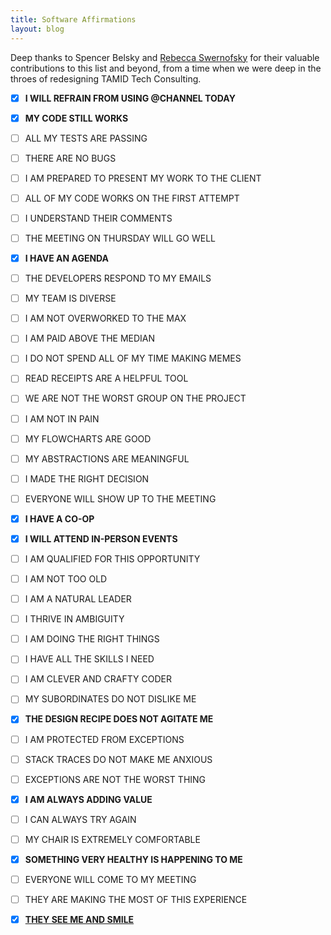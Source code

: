 ```yaml
---
title: Software Affirmations
layout: blog
---
```


Deep thanks to Spencer Belsky and [Rebecca Swernofsky](https://rswernofsky.com/) for their valuable contributions to this list and beyond, from a time when we were deep in the throes of redesigning TAMID Tech Consulting.



- [x] **I WILL REFRAIN FROM USING @CHANNEL TODAY**

- [x] **MY CODE STILL WORKS**

- [ ] ALL MY TESTS ARE PASSING

- [ ] THERE ARE NO BUGS

- [ ] I AM PREPARED TO PRESENT MY WORK TO THE CLIENT

- [ ] ALL OF MY CODE WORKS ON THE FIRST ATTEMPT

- [ ] I UNDERSTAND THEIR COMMENTS

- [ ] THE MEETING ON THURSDAY WILL GO WELL

- [x] **I HAVE AN AGENDA**

- [ ] THE DEVELOPERS RESPOND TO MY EMAILS

- [ ] MY TEAM IS DIVERSE

- [ ] I AM NOT OVERWORKED TO THE MAX

- [ ] I AM PAID ABOVE THE MEDIAN

- [ ] I DO NOT SPEND ALL OF MY TIME MAKING MEMES

- [ ] READ RECEIPTS ARE A HELPFUL TOOL

- [ ] WE ARE NOT THE WORST GROUP ON THE PROJECT

- [ ] I AM NOT IN PAIN

- [ ] MY FLOWCHARTS ARE GOOD

- [ ] MY ABSTRACTIONS ARE MEANINGFUL

- [ ] I MADE THE RIGHT DECISION

- [ ] EVERYONE WILL SHOW UP TO THE MEETING

- [x] **I HAVE A CO-OP**

- [x] **I WILL ATTEND IN-PERSON EVENTS**

- [ ] I AM QUALIFIED FOR THIS OPPORTUNITY

- [ ] I AM NOT TOO OLD

- [ ] I AM A NATURAL LEADER

- [ ] I THRIVE IN AMBIGUITY

- [ ] I AM DOING THE RIGHT THINGS

- [ ] I HAVE ALL THE SKILLS I NEED

- [ ] I AM CLEVER AND CRAFTY CODER

- [ ] MY SUBORDINATES DO NOT DISLIKE ME

- [x] **THE DESIGN RECIPE DOES NOT AGITATE ME**

- [ ] I AM PROTECTED FROM EXCEPTIONS

- [ ] STACK TRACES DO NOT MAKE ME ANXIOUS

- [ ] EXCEPTIONS ARE NOT THE WORST THING

- [x] **I AM ALWAYS ADDING VALUE**

- [ ] I CAN ALWAYS TRY AGAIN

- [ ] MY CHAIR IS EXTREMELY COMFORTABLE

- [x] **SOMETHING VERY HEALTHY IS HAPPENING TO ME**

- [ ] EVERYONE WILL COME TO MY MEETING

- [ ] THEY ARE MAKING THE MOST OF THIS EXPERIENCE

- [x] **<u>THEY SEE ME AND SMILE</u>**
